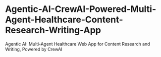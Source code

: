 # Agentic-AI-CrewAI-Powered-Multi-Agent-Healthcare-Content-Research-Writing-App
Agentic AI: Multi-Agent Healthcare Web App for Content Research and Writing, Powered by CrewAI
